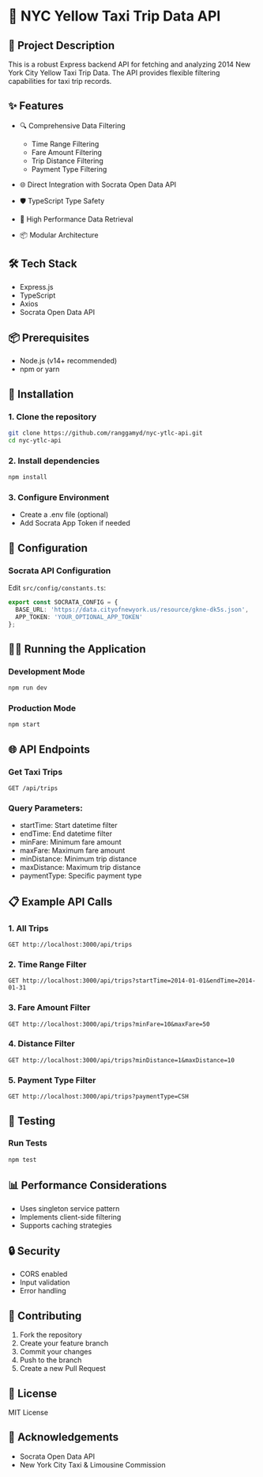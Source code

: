 # 🚕 NYC Yellow Taxi Trip Data API

## 📝 Project Description

This is a robust Express backend API for fetching and analyzing 2014 New York City Yellow Taxi Trip Data. The API provides flexible filtering capabilities for taxi trip records.

## ✨ Features

- 🔍 Comprehensive Data Filtering
  - Time Range Filtering
  - Fare Amount Filtering
  - Trip Distance Filtering
  - Payment Type Filtering

- 🌐 Direct Integration with Socrata Open Data API
- 🛡️ TypeScript Type Safety
- 🚀 High Performance Data Retrieval
- 📦 Modular Architecture

## 🛠️ Tech Stack

- Express.js
- TypeScript
- Axios
- Socrata Open Data API

## 📦 Prerequisites

- Node.js (v14+ recommended)
- npm or yarn

## 🚀 Installation

### 1. Clone the repository
```bash
git clone https://github.com/ranggamyd/nyc-ytlc-api.git
cd nyc-ytlc-api
```
### 2. Install dependencies
```bash
npm install
```
### 3. Configure Environment
- Create a .env file (optional)
- Add Socrata App Token if needed

## 🔧 Configuration
### Socrata API Configuration
Edit `src/config/constants.ts`:

```typescript
export const SOCRATA_CONFIG = {
  BASE_URL: 'https://data.cityofnewyork.us/resource/gkne-dk5s.json',
  APP_TOKEN: 'YOUR_OPTIONAL_APP_TOKEN'
};
```

## 🏃‍♂️ Running the Application
### Development Mode
```bash
npm run dev
```
### Production Mode
```bash
npm start
```

## 🌐 API Endpoints
### Get Taxi Trips
`GET /api/trips`

### Query Parameters:
- startTime: Start datetime filter
- endTime: End datetime filter
- minFare: Minimum fare amount
- maxFare: Maximum fare amount
- minDistance: Minimum trip distance
- maxDistance: Maximum trip distance
- paymentType: Specific payment type

## 📋 Example API Calls
### 1. All Trips
```http
GET http://localhost:3000/api/trips
```
### 2. Time Range Filter
```http
GET http://localhost:3000/api/trips?startTime=2014-01-01&endTime=2014-01-31
```
### 3. Fare Amount Filter
```http
GET http://localhost:3000/api/trips?minFare=10&maxFare=50
```
### 4. Distance Filter
```http
GET http://localhost:3000/api/trips?minDistance=1&maxDistance=10
```
### 5. Payment Type Filter
```http
GET http://localhost:3000/api/trips?paymentType=CSH
```

## 🧪 Testing
### Run Tests
```bash
npm test
```

## 📊 Performance Considerations
- Uses singleton service pattern
- Implements client-side filtering
- Supports caching strategies

## 🔒 Security
- CORS enabled
- Input validation
- Error handling

## 🤝 Contributing
1. Fork the repository
2. Create your feature branch
3. Commit your changes
4. Push to the branch
5. Create a new Pull Request

## 📄 License
MIT License

## 🙏 Acknowledgements
- Socrata Open Data API
- New York City Taxi & Limousine Commission
